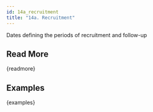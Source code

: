 ```yaml
---
id: 14a_recruitment
title: "14a. Recruitment"
---
```

Dates defining the periods of recruitment and follow-up

## Read More

{readmore}

## Examples

{examples}